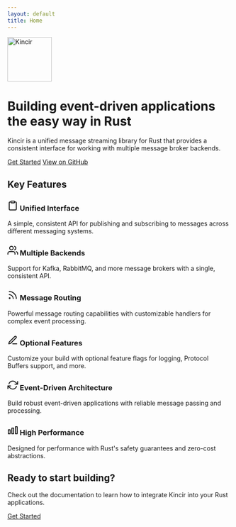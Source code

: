 ```yaml
---
layout: default
title: Home
---
```


<div class="hero">
  <div class="container">
    <img src="{{ '/assets/images/kincir-logo.svg' | relative_url }}" alt="Kincir" width="100" class="hero-logo">
    <h1>Building event-driven applications <br>the easy way in Rust</h1>
    <p class="lead">
      Kincir is a unified message streaming library for Rust that provides a consistent interface for working with multiple message broker backends.
    </p>
    <div class="hero-buttons">
      <a href="{{ '/docs/' | relative_url }}" class="btn btn-primary">Get Started</a>
      <a href="{{ site.github.repository_url }}" class="btn btn-secondary">View on GitHub</a>
    </div>
  </div>
</div>

<section class="features">
  <div class="container">
    <h2 class="section-title">Key Features</h2>
    <div class="features-grid">
      <div class="feature-card">
        <h3>
          <svg xmlns="http://www.w3.org/2000/svg" width="24" height="24" viewBox="0 0 24 24" fill="none" stroke="currentColor" stroke-width="2" stroke-linecap="round" stroke-linejoin="round"><path d="M16 4h2a2 2 0 0 1 2 2v14a2 2 0 0 1-2 2H6a2 2 0 0 1-2-2V6a2 2 0 0 1 2-2h2"></path><rect x="8" y="2" width="8" height="4" rx="1" ry="1"></rect></svg>
          Unified Interface
        </h3>
        <p>A simple, consistent API for publishing and subscribing to messages across different messaging systems.</p>
      </div>
      <div class="feature-card">
        <h3>
          <svg xmlns="http://www.w3.org/2000/svg" width="24" height="24" viewBox="0 0 24 24" fill="none" stroke="currentColor" stroke-width="2" stroke-linecap="round" stroke-linejoin="round"><path d="M17 21v-2a4 4 0 0 0-4-4H5a4 4 0 0 0-4 4v2"></path><circle cx="9" cy="7" r="4"></circle><path d="M23 21v-2a4 4 0 0 0-3-3.87"></path><path d="M16 3.13a4 4 0 0 1 0 7.75"></path></svg>
          Multiple Backends
        </h3>
        <p>Support for Kafka, RabbitMQ, and more message brokers with a single, consistent API.</p>
      </div>
      <div class="feature-card">
        <h3>
          <svg xmlns="http://www.w3.org/2000/svg" width="24" height="24" viewBox="0 0 24 24" fill="none" stroke="currentColor" stroke-width="2" stroke-linecap="round" stroke-linejoin="round"><path d="M4 11a9 9 0 0 1 9 9"></path><path d="M4 4a16 16 0 0 1 16 16"></path><circle cx="5" cy="19" r="1"></circle></svg>
          Message Routing
        </h3>
        <p>Powerful message routing capabilities with customizable handlers for complex event processing.</p>
      </div>
      <div class="feature-card">
        <h3>
          <svg xmlns="http://www.w3.org/2000/svg" width="24" height="24" viewBox="0 0 24 24" fill="none" stroke="currentColor" stroke-width="2" stroke-linecap="round" stroke-linejoin="round"><path d="M12 20h9"></path><path d="M16.5 3.5a2.121 2.121 0 0 1 3 3L7 19l-4 1 1-4L16.5 3.5z"></path></svg>
          Optional Features
        </h3>
        <p>Customize your build with optional feature flags for logging, Protocol Buffers support, and more.</p>
      </div>
      <div class="feature-card">
        <h3>
          <svg xmlns="http://www.w3.org/2000/svg" width="24" height="24" viewBox="0 0 24 24" fill="none" stroke="currentColor" stroke-width="2" stroke-linecap="round" stroke-linejoin="round"><polyline points="23 4 23 10 17 10"></polyline><polyline points="1 20 1 14 7 14"></polyline><path d="M3.51 9a9 9 0 0 1 14.85-3.36L23 10M1 14l4.64 4.36A9 9 0 0 0 20.49 15"></path></svg>
          Event-Driven Architecture
        </h3>
        <p>Build robust event-driven applications with reliable message passing and processing.</p>
      </div>
      <div class="feature-card">
        <h3>
          <svg xmlns="http://www.w3.org/2000/svg" width="24" height="24" viewBox="0 0 24 24" fill="none" stroke="currentColor" stroke-width="2" stroke-linecap="round" stroke-linejoin="round"><rect x="2" y="12" width="4" height="9"></rect><rect x="10" y="8" width="4" height="13"></rect><rect x="18" y="5" width="4" height="16"></rect></svg>
          High Performance
        </h3>
        <p>Designed for performance with Rust's safety guarantees and zero-cost abstractions.</p>
      </div>
    </div>
  </div>
</section>

<section class="cta">
  <div class="container">
    <h2>Ready to start building?</h2>
    <p>Check out the documentation to learn how to integrate Kincir into your Rust applications.</p>
    <a href="{{ '/docs/' | relative_url }}" class="btn btn-primary">Get Started</a>
  </div>
</section> 